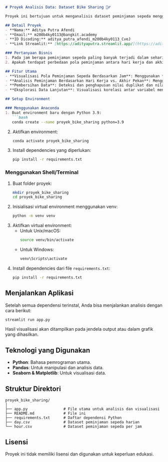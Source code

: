 ```markdown
# Proyek Analisis Data: Dataset Bike Sharing 🚴‍♂️

Proyek ini bertujuan untuk menganalisis dataset peminjaman sepeda menggunakan Python dan visualisasi untuk menjawab beberapa pertanyaan bisnis terkait pola peminjaman sepeda.

## Detail Proyek
- **Nama:** Aditya Putra Afendi
- **Email:** m200b4ky0113@bangkit.academy
- **ID Dicoding:** aditya_putra_afendi_m200b4ky0113_CveJ
- **Link Streamlit:** [https://adityaputra.streamlit.app/](https://adityaputra.streamlit.app/)

### Pertanyaan Bisnis
1. Pada jam berapa peminjaman sepeda paling banyak terjadi dalam sehari?
2. Apakah terdapat perbedaan pola peminjaman antara hari kerja dan akhir pekan?

## Fitur Utama
- **Visualisasi Pola Peminjaman Sepeda Berdasarkan Jam**: Menggunakan *line plot* untuk menunjukkan rata-rata peminjaman sepeda per jam.
- **Analisis Peminjaman Berdasarkan Hari Kerja vs. Akhir Pekan**: Menggunakan *bar plot* untuk menganalisis peminjaman sepeda berdasarkan status hari (kerja atau akhir pekan).
- **Pembersihan Data**: Deteksi dan penghapusan nilai duplikat dan nilai yang hilang dari dataset.
- **Eksplorasi Data Lanjutan**: Visualisasi korelasi antar variabel menggunakan *heatmap*.

## Setup Environment

### Menggunakan Anaconda
1. Buat environment baru dengan Python 3.9:
   ```bash
   conda create --name proyek_bike_sharing python=3.9
   ```
2. Aktifkan environment:
   ```bash
   conda activate proyek_bike_sharing
   ```
3. Install dependencies yang diperlukan:
   ```bash
   pip install -r requirements.txt
   ```

### Menggunakan Shell/Terminal
1. Buat folder proyek:
   ```bash
   mkdir proyek_bike_sharing
   cd proyek_bike_sharing
   ```
2. Inisialisasi virtual environment menggunakan venv:
   ```bash
   python -m venv venv
   ```
3. Aktifkan virtual environment:
   - Untuk Unix/macOS:
     ```bash
     source venv/bin/activate
     ```
   - Untuk Windows:
     ```bash
     venv\Scripts\activate
     ```
4. Install dependencies dari file `requirements.txt`:
   ```bash
   pip install -r requirements.txt
   ```

## Menjalankan Aplikasi
Setelah semua dependensi terinstal, Anda bisa menjalankan analisis dengan cara berikut:

```bash
streamlit run app.py
```

Hasil visualisasi akan ditampilkan pada jendela output atau dalam grafik yang dihasilkan.

## Teknologi yang Digunakan
- **Python**: Bahasa pemrograman utama.
- **Pandas**: Untuk manipulasi dan analisis data.
- **Seaborn & Matplotlib**: Untuk visualisasi data.

## Struktur Direktori
```
proyek_bike_sharing/
│
├── app.py                # File utama untuk analisis dan visualisasi
├── README.md             # File ini
├── requirements.txt      # Daftar dependensi Python
├── day.csv               # Dataset peminjaman sepeda harian
└── hour.csv              # Dataset peminjaman sepeda per jam
```

## Lisensi
Proyek ini tidak memiliki lisensi dan digunakan untuk keperluan edukasi.

